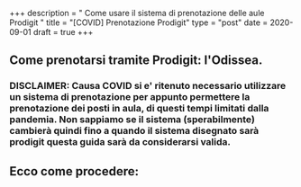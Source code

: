 +++
description = " Come usare il sistema di prenotazione delle aule Prodigit "
title = "[COVID] Prenotazione Prodigit"
type = "post"
date = 2020-09-01
draft = true
+++
## Come prenotarsi tramite Prodigit: l'Odissea.
### DISCLAIMER: Causa COVID si e' ritenuto necessario utilizzare un sistema di prenotazione per appunto permettere la prenotazione dei posti in aula, di questi tempi limitati dalla pandemia. Non sappiamo se il sistema (sperabilmente) cambier&agrave; quindi fino a quando il sistema disegnato sar&agrave; prodigit questa guida sar&agrave; da considerarsi valida.

Ecco come procedere:
-